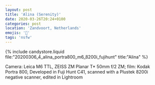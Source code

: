 ```yaml
---
layout: post
title: 'Alina (Serenity)'
date: 2020-03-26T20:24+0100
categories: post
location: 'Zandvoort, Netherlands'
emojis: '🔞'
tags: 'nsfw'
---
```


{% include candystore.liquid file:"20200306_4_alina_portra800_m6_8200i_fujihunt" title:"Alina" %}

Camera: Leica M6 TTL, ZEISS ZM Planar T\* 50mm f/2 ZM; film: Kodak Portra 800, Developed in Fuji Hunt C41, scanned with a Plustek 8200i negative scanner, edited in Lightroom
